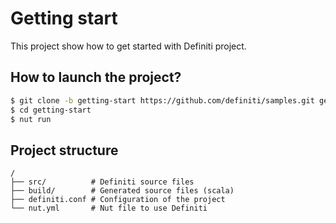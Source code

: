 # Getting start

This project show how to get started with Definiti project.

## How to launch the project?

```bash
$ git clone -b getting-start https://github.com/definiti/samples.git getting-start
$ cd getting-start
$ nut run
```

## Project structure

```
/
├── src/          # Definiti source files
├── build/        # Generated source files (scala)
├── definiti.conf # Configuration of the project
└── nut.yml       # Nut file to use Definiti
```